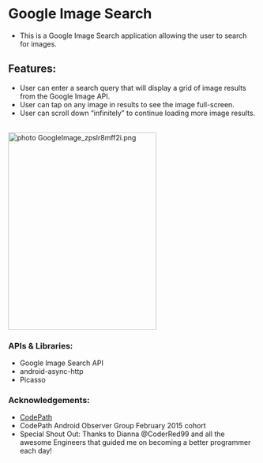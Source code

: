 # Google Image Search

- This is a Google Image Search application allowing the user to search for images. 

## Features:

- User can enter a search query that will display a grid of image results from the Google Image API.
- User can tap on any image in results to see the image full-screen.
- User can scroll down “infinitely” to continue loading more image results.

<br>
<img src="http://i1369.photobucket.com/albums/ag238/sugarcoder/CodePath/GoogleImage_zpslr8mff2i.png" border="0" alt=" photo GoogleImage_zpslr8mff2i.png" width="300" height="400" />


### APIs & Libraries: 

- Google Image Search API
- android-async-http
- Picasso

### Acknowledgements: 

- <a href="http://www.codepath.com">CodePath</a>
- CodePath Android Observer Group February 2015 cohort 
- Special Shout Out: Thanks to Dianna @CoderRed99 and all the awesome Engineers that guided me on becoming a better programmer each day!


